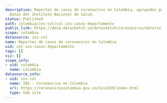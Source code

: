 ```yaml
---
description: Reportes de casos de coronavirus en Colombia, agrupados por departamento.
  Datos del Instituto Nacional de Salud.
status: Published
path: colombia/ins-col/col-ins-casos-departamento
public_link: https://data.datasketch.co/datasketch/coronavirus/data/colombia/ins-col/col-ins-casos-departamento.csv
scope: colombia
datasource: ins-col
name: Reportes de casos de coronavirus en Colombia
uid: col-ins-casos-departamento
tags: []
viz: []
scope_info:
- uid: colombia
  name: Colombia
datasource_info:
- uid: ins-col
  name: INS - Coronavirus en Colombia
  url: https://coronaviruscolombia.gov.co/Covid19/index.html
  type: Gob site
---
```


